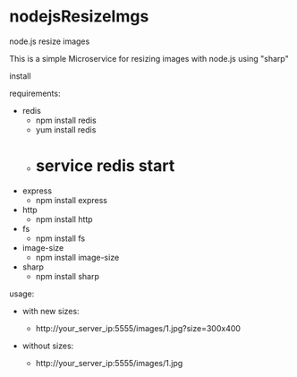 # nodejsResizeImgs
node.js resize images

This is a simple Microservice for resizing images with node.js using "sharp"

install

requirements:
- redis 
  - npm install redis
  - yum install redis
  - # service redis start
- express
  - npm install express
- http
  - npm install http
- fs
  - npm install fs
- image-size
  - npm install image-size
- sharp
  - npm install sharp


usage:

- with new sizes:
  - http://your_server_ip:5555/images/1.jpg?size=300x400
  
- without sizes:
  - http://your_server_ip:5555/images/1.jpg
